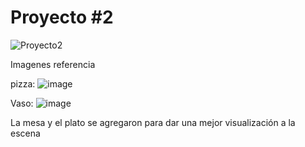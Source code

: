# Proyecto #2

![Proyecto2](https://github.com/DanielMorales1103/Spheres-Materials-Phong-Shading/assets/91585288/6220b31f-e4f7-4b0b-bdd8-b27ad5681097)

Imagenes referencia

pizza:
![image](https://github.com/DanielMorales1103/Spheres-Materials-Phong-Shading/assets/91585288/cfa10c52-a89d-424c-b472-cdba2b615054)

Vaso:
![image](https://github.com/DanielMorales1103/Spheres-Materials-Phong-Shading/assets/91585288/57f0aa2d-eed0-4f20-842e-55d867e0b4ba)

La mesa y el plato se agregaron para dar una mejor visualización a la escena

